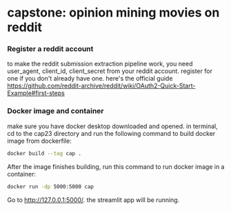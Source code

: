 # capstone: opinion mining movies on reddit

### Register a reddit account
to make the reddit submission extraction pipeline work, you need user_agent, client_id, client_secret from your reddit account. register for one if you don't already have one. here's the official guide https://github.com/reddit-archive/reddit/wiki/OAuth2-Quick-Start-Example#first-steps  

### Docker image and container

make sure you have docker desktop downloaded and opened. in terminal, cd to the cap23 directory and run the following command to build docker image from dockerfile:

```sh
docker build --tag cap .   
```

After the image finishes building, run this command to run docker image in a container: 

```sh
docker run -dp 5000:5000 cap
```
Go to http://127.0.0.1:5000/. the streamlit app will be running. 
